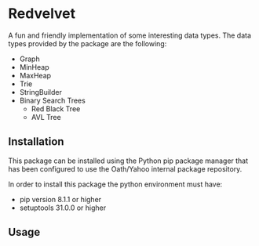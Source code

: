 # Redvelvet


A fun and friendly implementation of some interesting data types. The data types provided by the package are the following:
* Graph
* MinHeap
* MaxHeap
* Trie
* StringBuilder
* Binary Search Trees
    * Red Black Tree
    * AVL Tree


## Installation

This package can be installed using the Python pip package manager that has been configured to use the Oath/Yahoo
internal package repository.

In order to install this package the python environment must have:

* pip version 8.1.1 or higher
* setuptools 31.0.0 or higher

##  Usage




                          
